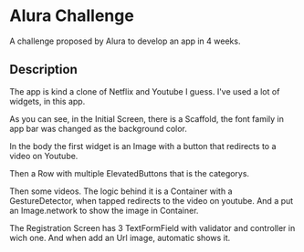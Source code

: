 # Alura Challenge

A challenge proposed by Alura to develop an app in 4 weeks. 

## Description  

The app is kind a clone of Netflix and Youtube I guess. I've used a lot of widgets, in this app. 

As you can see, in the Initial Screen, there is a Scaffold, the font family in app bar was changed as the background color.

In the body the first widget is an Image with a button that redirects to a video on Youtube.

Then a Row with multiple ElevatedButtons that is the categorys.

Then some videos. The logic behind it is a Container with a GestureDetector, when tapped redirects to the video on youtube. And a put an Image.network to show the image in Container. 

The Registration Screen has 3 TextFormField with validator and controller in wich one. And when add an Url image, automatic shows it. 
 
